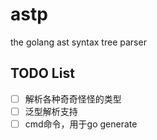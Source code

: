 # astp
the golang ast syntax tree parser


## TODO List

- [ ] 解析各种奇奇怪怪的类型
- [ ] 泛型解析支持
- [ ] cmd命令，用于go generate